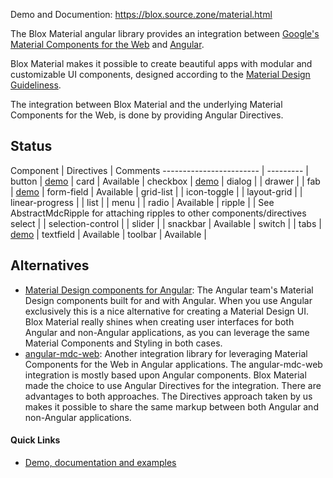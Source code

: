 Demo and Documention: https://blox.source.zone/material.html

The Blox Material angular library provides an integration between
[Google's Material Components for the Web](https://github.com/material-components/material-components-web)
and [Angular](https://angular.io).

Blox Material makes it possible to create beautiful apps with modular and customizable UI components,
designed according to the [Material Design Guideliness](https://material.io/guidelines).

The integration between Blox Material and the underlying Material Components for the Web,
is done by providing Angular Directives.

## Status 

Component                | Directives | Comments
------------------------ | --------- |
button                   | [demo](https://blox.source.zone/material.html#//directives/button) |
card                     | Available |
checkbox                 | [demo](https://blox.source.zone/material.html#//directives/checkbox) |
dialog                   |           |
drawer                   |           |
fab                      | [demo](https://blox.source.zone/material.html#//directives/fab) |
form-field               | Available |
grid-list                |           |
icon-toggle              |           |
layout-grid              |           |
linear-progress          |           |
list                     |           |
menu                     |           |
radio                    | Available |
ripple                   |           | See AbstractMdcRipple for attaching ripples to other components/directives
select                   |           |
selection-control        |           |
slider                   |           |
snackbar                 | Available |
switch                   |           |
tabs                     | [demo](https://blox.source.zone/material.html#//directives/tab) |
textfield                | Available |
toolbar                  | Available |

## Alternatives
* [Material Design components for Angular](https://material.angular.io):
  The Angular team's Material Design components built for and with Angular.
  When you use Angular exclusively this is a nice alternative for creating a Material
  Design UI.
  Blox Material really shines when creating user interfaces for both Angular and non-Angular
  applications, as you can leverage the same Material Components and Styling in both cases.
* [angular-mdc-web](https://github.com/trimox/angular-mdc-web):
  Another integration library for leveraging Material Components for the Web in Angular
  applications. The angular-mdc-web integration is mostly based upon Angular components.
  Blox Material made the choice to use Angular Directives for the integration.
  There are advantages to both approaches.
  The Directives approach taken by us makes it possible to share the same markup between
  both Angular and non-Angular applications.

#### Quick Links
*  [Demo, documentation and examples](https://blox.source.zone/material.html)